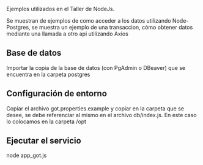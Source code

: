 Ejemplos utilizados en el Taller de NodeJs.

Se muestran de ejemplos de como acceder a los datos utilizando Node-Postgres, se muestra un ejemplo de una transaccion, cómo obtener datos mediante una llamada a otro api utilizando Axios

## Base de datos
Importar la copia de la base de datos (con PgAdmin o DBeaver) que se encuentra en la carpeta postgres

## Configuración de entorno
Copiar el archivo got.properties.example y copiar en la carpeta que se desee, se debe referenciar al mismo en el archivo db/index.js. En este caso lo colocamos en la carpeta /opt

## Ejecutar el servicio
node app_got.js



